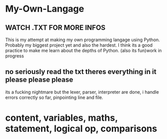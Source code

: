 # My-Own-Langage
## WATCH .TXT FOR MORE INFOS
This is my attempt at making my own programming langage using Python. Probably my biggest project yet and also the hardest. I think its a good practice to make me learn about the depths of Python. (also its fun)work in progress 

## no seriously read the txt theres everything in it please please please 


its a fucking nightmare but the lexer, parser, interpreter are done, i handle errors correctly so far, pinpointing line and file.

# content, variables, maths, statement, logical op, comparisons
